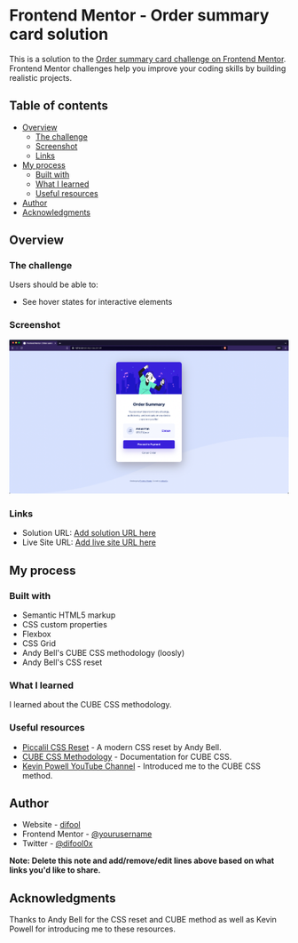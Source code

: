 # Frontend Mentor - Order summary card solution

This is a solution to the [Order summary card challenge on Frontend Mentor](https://www.frontendmentor.io/challenges/order-summary-component-QlPmajDUj). Frontend Mentor challenges help you improve your coding skills by building realistic projects.

## Table of contents

-   [Overview](#overview)
    -   [The challenge](#the-challenge)
    -   [Screenshot](#screenshot)
    -   [Links](#links)
-   [My process](#my-process)
    -   [Built with](#built-with)
    -   [What I learned](#what-i-learned)
    -   [Useful resources](#useful-resources)
-   [Author](#author)
-   [Acknowledgments](#acknowledgments)

## Overview

### The challenge

Users should be able to:

-   See hover states for interactive elements

### Screenshot

![](./screenshot.png)

### Links

-   Solution URL: [Add solution URL here](https://github.com/difooldevs/order-summary-component)
-   Live Site URL: [Add live site URL here](https://difooldevs.github.io/order-summary-component/)

## My process

### Built with

-   Semantic HTML5 markup
-   CSS custom properties
-   Flexbox
-   CSS Grid
-   Andy Bell's CUBE CSS methodology (loosly)
-   Andy Bell's CSS reset

### What I learned

I learned about the CUBE CSS methodology.

### Useful resources

-   [Piccalil CSS Reset](https://piccalil.li/blog/a-modern-css-reset/) - A modern CSS reset by Andy Bell.
-   [CUBE CSS Methodology](https://cube.fyi/) - Documentation for CUBE CSS.
-   [Kevin Powell YouTube Channel](https://www.youtube.com/watch?v=NanhQvnvbR8) - Introduced me to the CUBE CSS method.

## Author

-   Website - [difool](https://www.difool.dev)
-   Frontend Mentor - [@yourusername](https://www.frontendmentor.io/profile/difooldevs)
-   Twitter - [@difool0x](https://www.twitter.com/difool0x)

**Note: Delete this note and add/remove/edit lines above based on what links you'd like to share.**

## Acknowledgments

Thanks to Andy Bell for the CSS reset and CUBE method as well as Kevin Powell for introducing me to these resources.
